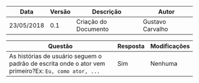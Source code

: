 |Data|Versão|Descrição|Autor|
|----|------|---------|-----|
|23/05/2018|0.1|Criação do Documento|Gustavo Carvalho|


|Questão|Resposta|Modificações|
|-------|--------|------------|
|As histórias de usuário seguem o padrão de escrita onde o ator vem primeiro?Ex: ``` Eu, como ator, ... ```    |Sim|Nenhuma|
